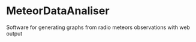 MeteorDataAnaliser
==================

Software for generating graphs from radio meteors observations with web output
